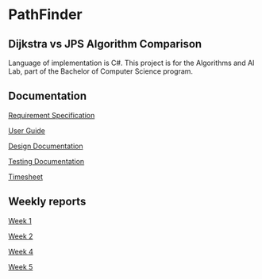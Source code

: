 # PathFinder

## Dijkstra vs JPS Algorithm Comparison

Language of implementation is C#. This project is for the Algorithms and AI Lab, part of the Bachelor of Computer Science program.

## Documentation
[Requirement Specification](./Doc/requirement_specification.md)

[User Guide](./Doc/user_quide.md)

[Design Documentation](./Doc/design_documentation.md)

[Testing Documentation](./Doc/testing_documentation.md)

[Timesheet](./Doc/timesheet.md)

## Weekly reports
[Week 1](./Doc/weekly_reports/weekly_report_1.md)

[Week 2](./Doc/weekly_reports/weekly_report_2.md)

<!-- 
[Week 3](./Doc/weekly_reports/weekly_report_3.md)
-->

[Week 4](./Doc/weekly_reports/weekly_report_4.md)

[Week 5](./Doc/weekly_reports/weekly_report_5.md)

<!-- 
[Week 6](./Doc/weekly_reports/weekly_report_6.md)
-->
